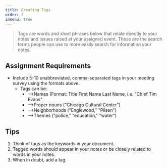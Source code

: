 ```yaml
---
title: Creating Tags
order: 7
inmenu: true
---
```

> Tags are words and short phrases below that relate directly to your notes and issues raised at your assigned event. These are the search terms people can use to more easily search for information your notes.

## Assignment Requirements

* Include 5-10 unabbreviated, comma-separated tags in your meeting survey using the formats above.
  * Tags can be:
    * —>Names (Format: Title First Name Last Name, i.e. "Chief Tim Evans"
    * —>Proper nouns ("Chicago Cultural Center")
    * —>Neighborhoods ("Englewood," "Pilsen")
    * —>Themes ("police," "education," "water")

## Tips

1. Think of tags as the keywords in your document.
2. Tagged words should appear in your notes or be closely related to words in your notes.
3. When in doubt, add a tag.

